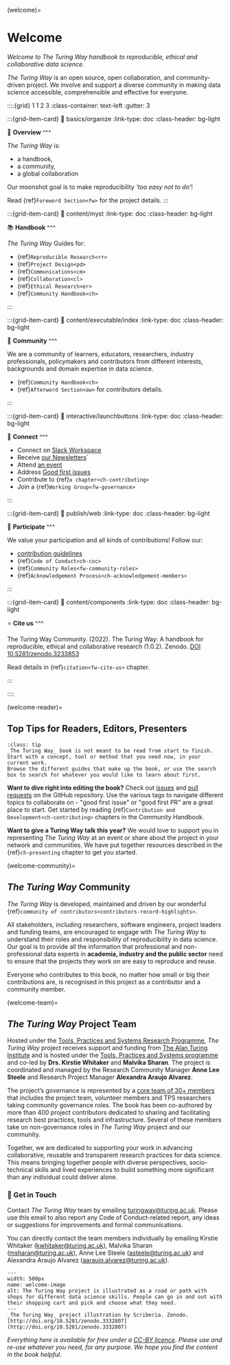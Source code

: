 (welcome)=
# Welcome

*Welcome to The Turing Way handbook to reproducible, ethical and collaborative data science.*

_The Turing Way_ is an open source, open collaboration, and community-driven project. 
We involve and support a diverse community in making data science accessible, comprehensible and effective for everyone.

::::{grid} 1 1 2 3
:class-container: text-left
:gutter: 3

:::{grid-item-card}
:link: basics/organize
:link-type: doc
:class-header: bg-light


🎯 **Overview**
^^^

_The Turing Way_ is:
* a handbook,
* a community,
* a global collaboration

Our moonshot goal is to make reproducibility 
*'too easy not to do'*!

Read {ref}`Foreword Section<fw>` for the project details.
:::

:::{grid-item-card}
:link: content/myst
:link-type: doc
:class-header: bg-light

📚 **Handbook** 
^^^

_The Turing Way_ Guides for:
* {ref}`Reproducible Research<rr>`
* {ref}`Project Design<pd>`
* {ref}`Communications<cm>`
* {ref}`Collaboration<cl>`
* {ref}`Ethical Research<er>`
* {ref}`Community Handbook<ch>`

:::

:::{grid-item-card}
:link: content/executable/index
:link-type: doc
:class-header: bg-light

💐 **Community**
^^^

We are a community of learners, educators, 
researchers, industry professionals, policymakers
and contributors from different interests, backgrounds 
and domain expertise in data science.

* {ref}`Community Handbook<ch>`
* {ref}`Afterword Section<aw>` for contributors details.

:::

:::{grid-item-card}
:link: interactive/launchbuttons
:link-type: doc
:class-header: bg-light

👋 **Connect**
^^^

* Connect on [Slack Workspace](https://tinyurl.com/jointuringwayslack)
* Receive [our Newsletters](http://tinyletter.com/TuringWay)`
* Attend [an event](https://docs.google.com/spreadsheets/d/1C-VZvmFL4PnSBsv_G9ZD3dwjIYLno3NyL7oHvbplnWs/edit?usp=sharing)
* Address [Good first issues](https://github.com/alan-turing-institute/the-turing-way/issues?q=is%3Aissue+is%3Aopen+label%3A%22good+first+issue%22)
* Contribute to {ref}`a chapter<ch-contributing>`
* Join a {ref}`Working Group<fw-governance>`

:::

:::{grid-item-card}
:link: publish/web
:link-type: doc
:class-header: bg-light

🤝 **Participate**
^^^

We value your participation and all kinds of contributions!
Follow our:
* [contribution guidelines](https://github.com/alan-turing-institute/the-turing-way/blob/master/CONTRIBUTING.md)
* {ref}`Code of Conduct<ch-coc>`
* {ref}`Community Roles<fw-community-roles>`
* {ref}`Acknowledgement Process<ch-acknowledgement-members>`

:::

:::{grid-item-card}
:link: content/components
:link-type: doc
:class-header: bg-light

⭐ **Cite us**
^^^

The Turing Way Community. (2022). The Turing Way: 
A handbook for reproducible, ethical and collaborative 
research (1.0.2). Zenodo. [DOI 10.5281/zenodo.3233853](https://doi.org/10.5281/zenodo.3233853)

Read details in {ref}`citation<fw-cite-us>` chapter.

:::

::::

(welcome-reader)=
## Top Tips for Readers, Editors, Presenters

```{admonition}
:class: tip
_The Turing Way_ book is not meant to be read from start to finish.
Start with a concept, tool or method that you need now, in your current work.
Browse the different guides that make up the book, or use the search box to search for whatever you would like to learn about first.
```

**Want to dive right into editing the book?** 
Check out [issues](https://github.com/alan-turing-institute/the-turing-way/issues) and [pull requests](https://github.com/alan-turing-institute/the-turing-way/pulls) on the GitHub repository. 
Use the various tags to navigate different topics to collaborate on - "good first issue" or "good first PR" are a great place to start.
Get started by reading {ref}`Contribution and Development<ch-contributing>` chapters in the Community Handbook.

**Want to give a Turing Way talk this year?** 
We would love to support you in representing _The Turing Way_ at an event or share about the project in your network and communities.
We have put together resources described in the {ref}`ch-presenting` chapter to get you started. 

(welcome-community)=
## _The Turing Way_ Community

_The Turing Way_ is developed, maintained and driven by our wonderful {ref}`community of contributors<contributors-record-highlights>`.

All stakeholders, including researchers, software engineers, project leaders and funding teams, are encouraged to engage with _The Turing Way_ to understand their roles and responsibility of reproducibility in data science.
Our goal is to provide all the information that professional and non-professional data experts in **academia, industry and the public sector** need to ensure that the projects they work on are easy to reproduce and reuse.

Everyone who contributes to this book, no matter how small or big their contributions are, is recognised in this project as a contributor and a community member. 

(welcome-team)=
## _The Turing Way_ Project Team

Hosted under the [Tools, Practices and Systems Research Programme](https://www.turing.ac.uk/research/research-programmes/tools-practices-and-systems), _The Turing Way_ project receives support and funding from [The Alan Turing Institute](https://www.turing.ac.uk/) and is hosted under the [Tools, Practices and Systems programme](https://www.turing.ac.uk/research/research-programmes/tools-practices-and-systems) and co-led by **Drs. Kirstie Whitaker** and **Malvika Sharan**.
The project is coordinated and managed by the Research Community Manager **Anne Lee Steele** and Research Project Manager **Alexandra Araujo Alvarez**.

The project’s governance is represented by a [core team of 30+ members](https://github.com/alan-turing-institute/the-turing-way/blob/main/ways_of_working.md) that includes the project team, volunteer members and TPS researchers taking community governance roles.
The book has been co-authored by more than 400 project contributors dedicated to sharing and facilitating research best practices, tools and infrastructure.
Several of these members take on non-governance roles in _The Turing Way_ project and our community.

Together, we are dedicated to supporting your work in advancing collaborative, reusable and transparent research practices for data science.
This means bringing together people with diverse perspectives, socio-technical skills and lived experiences to build something more significant than any individual could deliver alone.

### 💌 Get in Touch

Contact _The Turing Way_ team by emailing [turingway@turing.ac.uk](mailto:turingway@turing.ac.uk).
Please use this email to also report any Code of Conduct-related report, any ideas or suggestions for improvements and formal communications. 

You can directly contact the team members individually by emailing Kirstie Whitaker ([kwhitaker@turing.ac.uk](mailto:kwhitaker@turing.ac.uk)), Malvika Sharan ([msharan@turing.ac.uk](mailto:msharan@turing.ac.uk)), Anne Lee Steele ([asteele@turing.ac.uk](mailto:asteele@turing.ac.uk)) and Alexandra Araujo Alvarez ([aaraujo.alvarez@turing.ac.uk](mailto:aaraujo.alvarez@turing.ac.uk)).

```{figure} figures/theturingway-pathway.*
---
width: 500px
name: welcome-image
alt: The Turing Way project is illustrated as a road or path with shops for different data science skills. People can go in and out with their shopping cart and pick and choose what they need.
---
_The Turing Way_ project illustration by Scriberia. Zenodo. [http://doi.org/10.5281/zenodo.3332807](http://doi.org/10.5281/zenodo.3332807)
```

*Everything here is available for free under a [CC-BY licence](https://github.com/alan-turing-institute/the-turing-way/blob/master/LICENSE.md).
Please use and re-use whatever you need, for any purpose.
We hope you find the content in the book helpful.*
